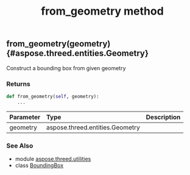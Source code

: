 ﻿---
title: from_geometry method
second_title: Aspose.3D for Python via .NET API References
description: 
type: docs
weight: 20
url: /python-net/aspose.threed.utilities/boundingbox/from_geometry/
is_root: false
---

## from_geometry(geometry) {#aspose.threed.entities.Geometry}

Construct a bounding box from given geometry

### Returns 





```python
def from_geometry(self, geometry):
    ...
```


| Parameter | Type | Description |
| :- | :- | :- |
| geometry | aspose.threed.entities.Geometry |  |



### See Also
* module [aspose.threed.utilities](../../)
* class [BoundingBox](/3d/python-net/aspose.threed.utilities/boundingbox)
